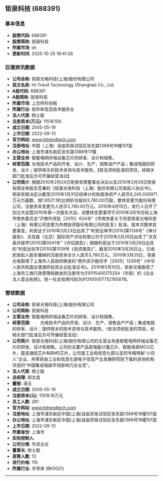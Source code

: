 ## 钜泉科技 (688391)

### 基本信息

- **股票代码**: 688391
- **股票简称**: 钜泉科技
- **所属市场**: sh
- **更新时间**: 2025-10-25 18:41:26

### 巨潮资讯数据

- **公司全称**: 钜泉光电科技(上海)股份有限公司
- **英文名称**: Hi-Trend Technology (Shanghai) Co., Ltd.
- **A股代码**: 688391
- **A股简称**: 钜泉科技
- **所属市场**: 上交所科创板
- **所属行业**: 软件和信息技术服务业
- **法人代表**: 杨士聪
- **注册资本(万元)**: 11518.156
- **成立日期**: 2005-05-19
- **上市日期**: 2022-09-13
- **官方网站**: www.hitrendtech.com
- **注册地址**: 中国（上海）自由贸易试验区张东路1388号16幢101室
- **办公地址**: 上海市浦东新区张东路1388号17幢
- **主营业务**: 智能电网终端设备芯片的研发、设计和销售。
- **经营范围**: 光电技术产品的开发、设计、生产，销售自产产品；集成电路的研发、设计；提供相关的技术咨询与技术服务。【依法须经批准的项目，经相关部门批准后方可开展经营活动】
- **公司简介**: 根据2010年2月24日钜泉有限董事会决议以及2010年2月28日钜泉有限全体股东签署的《钜泉光电科技（上海）股份有限公司发起人协议书》，钜泉有限决定以截至2010年1月31日经审计的账面净资产人民币6,245.030971万元为基数，按1.6521:1的比例折合股份3,780.00万股，整体变更为股份有限公司，注册资本变更为人民币3,780.00万元。2010年4月15日，发行人召开了创立大会暨2010年第一次股东大会。该整体变更事项于2010年3月16日经上海市商务委员会“沪商外资批［2010］624号”《市商务委关于同意钜泉光电科技（上海）有限公司变更为外商投资股份有限公司的批复》批准。就本次整体变更事宜，利安达于2010年2月23日出具了“利安达审字[2010]第1138号”《审计报告》、沃克森（北京）国际资产评估有限公司于2010年2月26日出具了“沃克森评报字[2010]第0041号”《评估报告》；根据利安达于2010年3月26日出具的“利安达验字[2010]第1019号《验资报告》”，截至2010年3月26日止，已收到发起人股东缴纳的注册资本合计人民币3,780万元。2010年3月25日，钜泉光电取得了上海市人民政府换发的“商外资沪股份字［2005］1339号”《中华人民共和国台港澳侨投资企业批准证书》。2010年5月10日，钜泉光电取得了上海市工商行政管理局换发的注册号为310115400175254（市局）的《企业法人营业执照》。统一社会信用代码为91310000775216587B。

### 雪球数据

- **公司全称**: 钜泉光电科技(上海)股份有限公司
- **公司简称**: 钜泉科技
- **主营业务**: 智能电网终端设备芯片的研发、设计和销售。
- **经营范围**: 　　光电技术产品的开发、设计、生产，销售自产产品；集成电路的研发、设计；提供相关的技术咨询与技术服务。（依法须经批准的项目，经相关部门批准后方可开展经营活动）
- **公司简介**: 钜泉光电科技(上海)股份有限公司的主营业务是智能电网终端设备芯片的研发、设计和销售。公司的主要产品是电能计量芯片、智能电表MCU芯片、载波通信芯片和BMS芯片。公司是工业和信息化部认定的专精特新“小巨人”企业、并荣获由工业和信息化部电子信息产业发展研究院下属的咨询机构评选的“中国集成电路市场影响力企业奖”。
- **法人代表**: 杨士聪
- **总经理**: 郑文昌
- **董秘**: 凌云
- **成立日期**: 2005-05-19
- **注册资本(元)**: 11518.16万元
- **员工人数**: 281
- **官方网站**: www.hitrendtech.com
- **注册地址**: 上海市浦东新区中国(上海)自由贸易试验区张东路1388号16幢101室
- **办公地址**: 上海市浦东新区中国(上海)自由贸易试验区张东路1388号16幢101室
- **上市日期**: 2022-09-13
- **所属省份**: 上海市
- **实际控制人**: 
- **公司分类**: 外资企业
- **董事长**: 杨士聪
- **高管人数**: 13
- **发行价格**: 115
- **所属行业**: 半导体 (BK0021)

---
